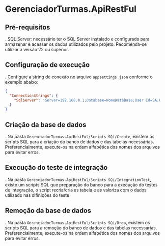 # GerenciadorTurmas.ApiRestFul

## Pré-requisitos
  . SQL Server: necessário ter o SQL Server instalado e configurado para armazenar e acessar os dados utilizados pelo projeto. Recomenda-se utilizar a versão 22 ou superior.

## Configuração de execução
  . Configure a string de conexão no arquivo `appsettings.json` conforme o exemplo abaixo:
  
```json
{
  "ConnectionStrings": {
    "SqlServer": "Server=192.168.0.1;Database=NomeDataBase;User Id=SA;Password=Pass@word;"
  }
}
```

## Criação da base de dados
  . Na pasta `GerenciadorTurmas.ApiRestFul/Scripts SQL/Create`, existem os scripts SQL para a criação do banco de dados e das tabelas necessárias. Preferencialmente, execute-os na ordem alfabética dos nomes dos arquivos para evitar erros.

## Execução do teste de integração
  . Na pasta `GerenciadorTurmas.ApiRestFul/Scripts SQL/IntegrationTest`, existe um scripts SQL que preparação do banco para a execução do testes de integração, o script recria/cria as tabela e as valoriza com o dados utilizado nas difinições do teste

## Remoção da base de dados
  . Na pasta `GerenciadorTurmas.ApiRestFul/Scripts SQL/Drop`, existem os scripts SQL para a remoção do banco de dados e das tabelas necessárias. Preferencialmente, execute-os na ordem alfabética dos nomes dos arquivos para evitar erros.
